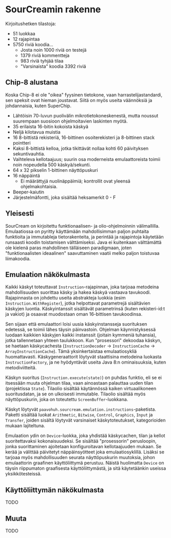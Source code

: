 # SourCreamin rakenne

Kirjoitushetken tilastoja:

* 51 luokkaa
* 12 rajapintaa
* 5750 riviä koodia...
    - Josta noin 1000 riviä on testejä
    - 1379 riviä kommentteja
    - 983 riviä tyhjää tilaa
    - "Varsinaista" koodia 3392 riviä

## Chip-8 alustana

Koska Chip-8 ei ole "oikea" fyysinen tietokone, vaan harrastelijastandardi, sen speksit ovat hieman joustavat. Siitä on myös useita väännöksiä ja johdannaisia, kuten SuperChip.

* Lähtöisin 70-luvun puolivälin mikrotietokoneskenestä, mutta noussut suurempaan suosioon ohjelmoitavien laskinten myötä.
* 35 erilaista 16-bitin kokoista käskyä
* Neljä kilotavua muistia
* 16 8-bittistä rekisteriä, 16-bittinen osoiterekisteri ja 8-bittinen stack pointteri
* Kaksi 8-bittistä kelloa, jotka tikittävät nollaa kohti 60 päivityksen sekuntivauhtia.
* Vaihteleva kellotaajuus; suurin osa moderneista emulaattoreista toimii noin nopeudella 500 käskyä/sekunti.
* 64 x 32 pikselin 1-bittinen näyttöpuskuri
* 16 näppäintä
    - Ei määrättyjä nuolinäppäimiä; kontrollit ovat yleensä ohjelmakohtaisia.
* Beeper-kaiutin
* Järjestelmäfontti, joka sisältää heksamerkit 0 - F

## Yleisesti

SourCream on kirjoitettu funktionaalisen- ja olio-ohjelmoinnin välimallilla. Emulaatiossa on pyritty käyttämään mahdollisimman paljon puhtaita funktioita ja immutableja tietorakenteita, ja perintää ja rajapintoja käytetään runsaasti koodin toistamisen välttämiseksi. Java ei kuitenkaan välttämättä ole kielenä paras mahdollinen tälläiseen paradigmaan, joten "funktionaalisten ideaalinen" saavuttaminen vaatii melko paljon toistuvaa liimakoodia.

## Emulaation näkökulmasta
Kaikki käskyt toteuttavat `Instruction`-rajapinnan, joka tarjoaa metodeina mahdollisuuden suorittaa käsky ja hakea käskyä vastaava tavukoodi. Rajapinnasta on johdettu useita abstrakteja luokkia (esim `Instruction.WithRegister`), jotka helpottavat parametrejä sisältävien käskyjen luontia. Käskyintanssit sisältävät parametrinsä (kuten rekisteri-id:t ja vakiot) ja osaavat muodostaan oman 16-bittisen tavukoodinsa.

Sen sijaan että emulaattori loisi uusia käskyinstansseja suorituksen edetessä, se toimii lähes täysin päinvastoin. Ohjelman käynnistyksessä luodaan kaikkien käskyjen kaikki instanssit (joitain kymmeniä tuhansia), jotka tallennetaan yhteen taulukkoon. Kun "prosessori" dekoodaa käskyn, se haetaan käskycachesta (`InstructionDecoder` -> `InstructionCache` -> `ArrayInstructionCache`). Tämä yksinkertaistaa emulaatiosykliä huomattavasti. Käskygeneraattorit löytyvät staattisina metodeina luokasta `InstructionFactory`, ja ne hyödyntävät useita Java 8:n ominaisuuksia, kuten metodiviitteitä.

Käskyn suoritus (`Instruction.execute(state)`) on puhdas funktio, eli se ei itsessään muuta ohjelman tilaa, vaan ainoastaan palauttaa uuden tilan (projektissa `State`). Tilaolio sisältää käytännössä kaiken virtuaalikoneen suoritusdatan, ja se on ulkoisesti immutable. Tilaolio sisältää myös näyttöpuskurin, joka on toteutettu `ScreenBuffer`-luokkana.

Käskyt löytyvät `paavohuh.sourcream.emulation.instructions`-paketista. Paketti sisältää luokat `Arithmetic`, `Bitwise`, `Control`, `Graphics`, `Input` ja `Transfer`, joiden sisältä löytyvät varsinaiset käskytoteutukset, kategorioiden mukaan lajiteltuna.

Emulaation ydin on `Device`-luokka, joka yhdistää käskycachen, tilan ja kellot suoritettavaksi kokonaisuudeksi. Se sisältää "prosessorin" perusloopin, jonka suorittaminen ajoitetaan konfiguroitavan kellotaajuuden mukaan. Se kerää ja välittää päivitetyt näppäinsyötteet joka emulaatiosyklillä. Lisäksi se tarjoaa myös mahdollisuuden seurata näyttöpuskurin muutoksia, johon emulaattorin graafinen käyttöliittymä perustuu. Näistä huolimatta `Device` on täysin riippumaton graafisesta käyttöliittymästä, ja sitä käytetäänkin useissa yksikkötesteissä.

## Käyttöliittymän näkökulmasta

TODO

## Muuta

TODO